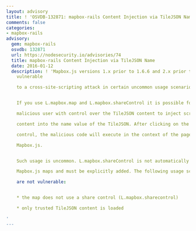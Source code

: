 ```yaml
---
layout: advisory
title: ! 'OSVDB-132871: mapbox-rails Content Injection via TileJSON Name'
comments: false
categories:
- mapbox-rails
advisory:
  gem: mapbox-rails
  osvdb: 132871
  url: https://nodesecurity.io/advisories/74
  title: mapbox-rails Content Injection via TileJSON Name
  date: 2016-01-12
  description: ! 'Mapbox.js versions 1.x prior to 1.6.6 and 2.x prior to 2.2.4 are
    vulnerable

    to a cross-site-scripting attack in certain uncommon usage scenarios.


    If you use L.mapbox.map and L.mapbox.shareControl it is possible for a

    malicious user with control over the TileJSON content to inject script

    content into the name value of the TileJSON. After clicking on the share

    control, the malicious code will execute in the context of the page using

    Mapbox.js.


    Such usage is uncommon. L.mapbox.shareControl is not automatically added to

    Mapbox.js maps and must be explicitly added. The following usage scenarios

    are not vulnerable:


    * the map does not use a share control (L.mapbox.sharecontrol)

    * only trusted TileJSON content is loaded

'
---
```

